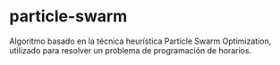 particle-swarm
==============

Algoritmo basado en la técnica heurística Particle Swarm Optimization, utilizado para resolver un problema de programación de horarios.
